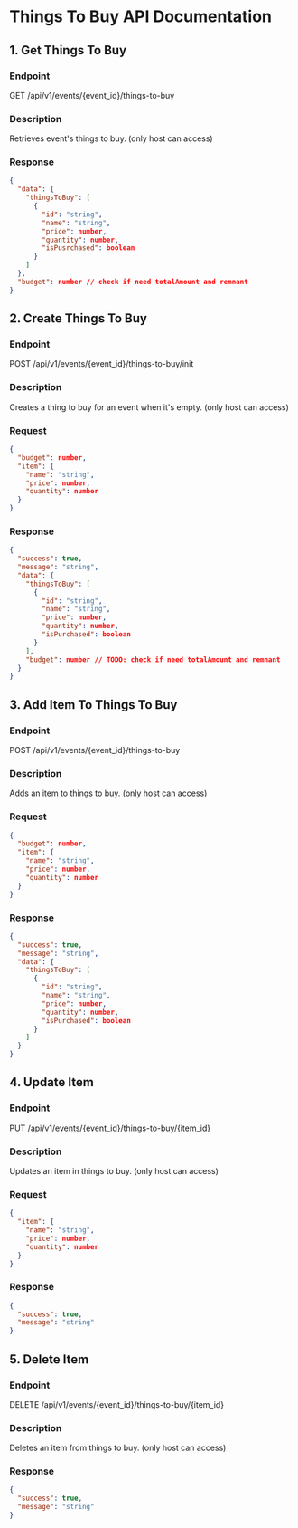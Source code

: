 # Things To Buy API Documentation

## 1. Get Things To Buy

### Endpoint

GET /api/v1/events/{event_id}/things-to-buy

### Description

Retrieves event's things to buy. (only host can access)

### Response

```json
{
  "data": {
    "thingsToBuy": [
      {
        "id": "string",
        "name": "string",
        "price": number,
        "quantity": number,
        "isPusrchased": boolean
      }
    ]
  },
  "budget": number // check if need totalAmount and remnant
}
```

## 2. Create Things To Buy

### Endpoint

POST /api/v1/events/{event_id}/things-to-buy/init

### Description

Creates a thing to buy for an event when it's empty. (only host can access)

### Request

```json
{
  "budget": number,
  "item": {
    "name": "string",
    "price": number,
    "quantity": number
  }
}
```

### Response

```json
{
  "success": true,
  "message": "string",
  "data": {
    "thingsToBuy": [
      {
        "id": "string",
        "name": "string",
        "price": number,
        "quantity": number,
        "isPurchased": boolean
      }
    ],
    "budget": number // TODO: check if need totalAmount and remnant
  }
}
```

## 3. Add Item To Things To Buy

### Endpoint

POST /api/v1/events/{event_id}/things-to-buy

### Description

Adds an item to things to buy. (only host can access)

### Request

```json
{
  "budget": number,
  "item": {
    "name": "string",
    "price": number,
    "quantity": number
  }
}
```

### Response

```json
{
  "success": true,
  "message": "string",
  "data": {
    "thingsToBuy": [
      {
        "id": "string",
        "name": "string",
        "price": number,
        "quantity": number,
        "isPurchased": boolean
      }
    ]
  }
}
```

## 4. Update Item

### Endpoint

PUT /api/v1/events/{event_id}/things-to-buy/{item_id}

### Description

Updates an item in things to buy. (only host can access)

### Request

```json
{
  "item": {
    "name": "string",
    "price": number,
    "quantity": number
  }
}
```

### Response

```json
{
  "success": true,
  "message": "string"
}
```

## 5. Delete Item

### Endpoint

DELETE /api/v1/events/{event_id}/things-to-buy/{item_id}

### Description

Deletes an item from things to buy. (only host can access)

### Response

```json
{
  "success": true,
  "message": "string"
}
```
